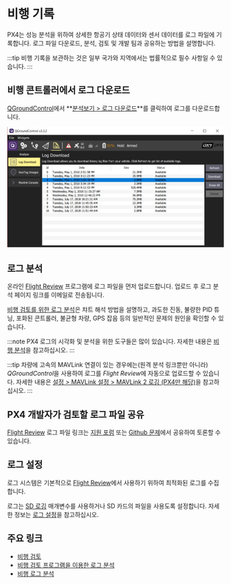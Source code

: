 # 비행 기록

PX4는 성능 분석을 위하여 상세한 항공기 상태 데이터와 센서 데이터를 로그 파일에 기록합니다. 로그 파일 다운로드, 분석, 검토 및 개발 팀과 공유하는 방법을 설명합니다.

:::tip
비행 기록을 보관하는 것은 일부 국가와 지역에서는 법률적으로 필수 사항일 수 있습니다.
:::

## 비행 콘트롤러에서 로그 다운로드

[QGroundControl](http://qgroundcontrol.com/)에서 **[분석보기 &gt; 로그 다운로드](https://docs.qgroundcontrol.com/en/analyze_view/log_download.html)**를 클릭하여 로그를 다운로드합니다.

![비행 로그 다운로드](../../assets/qgc/analyze/log_download.jpg)

## 로그 분석

온라인 [Flight Review](http://logs.px4.io) 프로그램에 로그 파일을 먼저 업로드합니다. 업로드 후 로그 분석 페이지 링크를 이메일로 전송됩니다.

[비행 검토를 위한 로그 분석](../log/flight_review.md)은 챠트 해석 방법을 설명하고, 과도한 진동, 불량한 PID 튜닝, 포화된 콘트롤러, 불균형 차량, GPS 잡음 등의 일반적인 문제의 원인을 확인할 수 있습니다.

:::note PX4 로그의 시각화 및 분석을 위한 도구들은 많이 있습니다. 자세한 내용은 [비행 분석](../dev_log/flight_log_analysis.md)을 참고하십시오.
:::

:::tip
차량에 고속의 MAVLink 연결이 있는 경우에는(원격 분석 링크뿐만 아니라) *QGroundControl*을 사용하여 로그를 *Flight Review*에 자동으로 업로드할 수 있습니다. 자세한 내용은 [설정 &gt; MAVLink 설정 &gt; MAVLink 2 로깅 (PX4만 해당)](https://docs.qgroundcontrol.com/en/SettingsView/MAVLink.html#logging)을 참고하십시오.
:::

## PX4 개발자가 검토할 로그 파일 공유

[Flight Review](http://logs.px4.io) 로그 파일 링크는 [지원 포럼](../contribute/support.md#forums-and-chat) 또는 [Github 문제](../README.md#reporting-bugs-issues)에서 공유하여 토론할 수 있습니다.

## 로그 설정

로그 시스템은 기본적으로 [Flight Review](http://logs.px4.io)에서 사용하기 위하여 최적화된 로그를 수집합니다.

로그는 [SD 로깅](../advanced_config/parameter_reference.md#sd-logging) 매개변수를 사용하거나 SD 카드의 파일을 사용도록 설정합니다. 자세한 정보는 [로그 설정](../dev_log/logging.md#configuration)을 참고하십시오.

## 주요 링크

- [비행 검토](http://logs.px4.io)
- [비행 검토 프로그램을 이용한 로그 분석](../log/flight_review.md)
- [비행 로그 분석](../dev_log/flight_log_analysis.md)